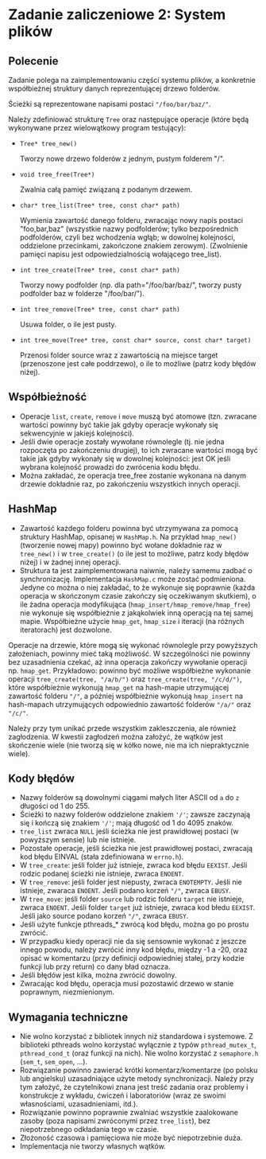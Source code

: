 # Zadanie zaliczeniowe 2: System plików
## Polecenie
Zadanie polega na zaimplementowaniu części systemu plików, a konkretnie współbieżnej struktury danych reprezentującej drzewo folderów.

Ścieżki są reprezentowane napisami postaci `"/foo/bar/baz/"`.

Należy zdefiniować strukturę `Tree` oraz następujące operacje (które będą wykonywane przez wielowątkowy program testujący):

* `Tree* tree_new()`

  Tworzy nowe drzewo folderów z jednym, pustym folderem "/".

* `void tree_free(Tree*)`

  Zwalnia całą pamięć związaną z podanym drzewem.

* `char* tree_list(Tree* tree, const char* path)`

  Wymienia zawartość danego folderu, zwracając nowy napis postaci "foo,bar,baz" (wszystkie nazwy podfolderów; tylko bezpośrednich podfolderów, czyli bez wchodzenia wgłąb; w dowolnej kolejności, oddzielone przecinkami, zakończone znakiem zerowym). (Zwolnienie pamięci napisu jest odpowiedzialnością wołającego tree_list).

* `int tree_create(Tree* tree, const char* path)`

  Tworzy nowy podfolder (np. dla path="/foo/bar/baz/", tworzy pusty podfolder baz w folderze "/foo/bar/").

* `int tree_remove(Tree* tree, const char* path)`

  Usuwa folder, o ile jest pusty.

* `int tree_move(Tree* tree, const char* source, const char* target)`

  Przenosi folder source wraz z zawartością na miejsce target (przenoszone jest całe poddrzewo), o ile to możliwe (patrz kody błędów niżej).

## Współbieżność
* Operacje `list`, `create`, `remove` i `move` muszą być atomowe (tzn. zwracane wartości powinny być takie jak gdyby operacje wykonały się sekwencyjnie w jakiejś kolejności).
* Jeśli dwie operacje zostały wywołane równolegle (tj. nie jedna rozpoczęta po zakończeniu drugiej), to ich zwracane wartości mogą być takie jak gdyby wykonały się w dowolnej kolejności: jest OK jeśli wybrana kolejność prowadzi do zwrócenia kodu błędu.
* Można zakładać, że operacja tree_free zostanie wykonana na danym drzewie dokładnie raz, po zakończeniu wszystkich innych operacji.
## HashMap
* Zawartość każdego folderu powinna być utrzymywana za pomocą struktury HashMap, opisanej w `HashMap.h`. Na przykład `hmap_new()` (tworzenie nowej mapy) powinno być wołane dokładnie raz w `tree_new()` i w `tree_create()` (o ile jest to możliwe, patrz kody błędów niżej) i w żadnej innej operacji.
* Struktura ta jest zaimplementowana naiwnie, należy samemu zadbać o synchronizację. Implementacja `HashMap.c` może zostać podmieniona. Jedyne co można o niej zakładać, to że wykonuje się poprawnie (każda operacja w skończonym czasie zakończy się oczekiwanym skutkiem), o ile żadna operacja modyfikująca (`hmap_insert/hmap_remove/hmap_free`) nie wykonuje się współbieżnie z jakąkolwiek inną operacją na tej samej mapie. Współbieżne użycie `hmap_get`, `hmap_size` i iteracji (na różnych iteratorach) jest dozwolone.  

Operacje na drzewie, które mogą się wykonać równolegle przy powyższych założeniach, powinny mieć taką możliwość. W szczególności nie powinny bez uzasadnienia czekać, aż inna operacja zakończy wywołanie operacji np. `hmap_get`. Przykładowo: powinno być możliwe współbieżne wykonanie operacji `tree_create(tree, "/a/b/")` oraz `tree_create(tree, "/c/d/")`, które współbieżnie wykonują `hmap_get` na hash-mapie utrzymującej zawartość folderu `"/"`, a później współbieżnie wykonują `hmap_insert` na hash-mapach utrzymujących odpowiednio zawartość folderów `"/a/"` oraz `"/c/"`.

Należy przy tym unikać przede wszystkim zakleszczenia, ale również zagłodzenia. W kwestii zagłodzeń można założyć, że wątków jest skończenie wiele (nie tworzą się w kółko nowe, nie ma ich niepraktycznie wiele).

## Kody błędów
* Nazwy folderów są dowolnymi ciągami małych liter ASCII od `a` do `z` długości od 1 do 255.
* Ścieżki to nazwy folderów oddzielone znakiem `'/'`; zawsze zaczynają się i kończą się znakiem `'/'`; mają długość od 1 do 4095 znaków.
* `tree_list` zwraca `NULL` jeśli ścieżka nie jest prawidłowej postaci (w powyższym sensie) lub nie istnieje.
* Pozostałe operacje, jeśli ścieżka nie jest prawidłowej postaci, zwracają kod błędu EINVAL (stała zdefiniowana w `errno.h`).
* W `tree_create`: jeśli folder już istnieje, zwraca kod błędu `EEXIST`. Jeśli rodzic podanej ścieżki nie istnieje, zwraca `ENOENT`.
* W `tree_remove`: jeśli folder jest niepusty, zwraca `ENOTEMPTY`. Jeśli nie istnieje, zwaraca `ENOENT`.  Jeśli podano korzeń `"/"`, zwraca `EBUSY`.
* W `tree_move`: jeśli folder `source` lub rodzic folderu `target` nie istnieje, zwraca `ENOENT`. Jeśli folder `target` już istnieje, zwraca kod błedu `EEXIST`. Jeśli jako source podano korzeń `"/"`, zwraca `EBUSY`.
* Jeśli użyte funkcje pthreads_* zwrócą kod błędu, można go po prostu zwrócić.
* W przypadku kiedy operacji nie da się sensownie wykonać z jeszcze innego powodu, należy zwrócić inny kod błędu, między -1 a -20, oraz opisać w komentarzu (przy definicji odpowiedniej stałej, przy kodzie funkcji lub przy return) co dany bład oznacza.
* Jeśli błędów jest kilka, można zwrócić dowolny.
* Zwracając kod błędu, operacja musi pozostawić drzewo w stanie poprawnym, niezmienionym.
## Wymagania techniczne
* Nie wolno korzystać z bibliotek innych niż standardowa i systemowe. Z biblioteki pthreads wolno korzystać wyłącznie z typów `pthread_mutex_t`,  `pthread_cond_t` (oraz funkcji na nich). Nie wolno korzystać z `semaphore.h` (`sem_t`, `sem_open`, ...).
* Rozwiązanie powinno zawierać krótki komentarz/komentarze (po polsku lub angielsku) uzasadniające użyte metody synchronizacji. Należy przy tym założyć, że czytelnikowi znana jest treść zadania oraz problemy i konstrukcje z wykładu, ćwiczeń i laboratoriów (wraz ze swoimi własnościami, uzasadnieniami, itd.).
* Rozwiązanie powinno poprawnie zwalniać wszystkie zaalokowane zasoby (poza napisami zwróconymi przez `tree_list`), bez niepotrzebnego odkładania tego w czasie.
* Złożoność czasowa i pamięciowa nie może być niepotrzebnie duża.
* Implementacja nie tworzy własnych wątków.